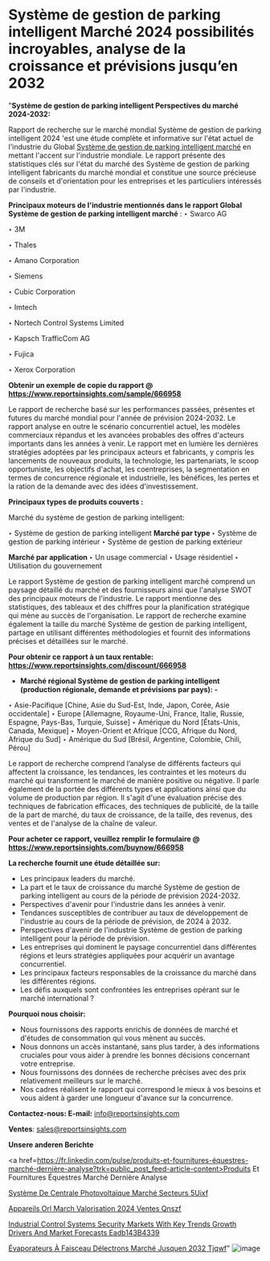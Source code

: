 # Système de gestion de parking intelligent Marché 2024 possibilités incroyables, analyse de la croissance et prévisions jusqu’en 2032

"<strong>Système de gestion de parking intelligent Perspectives du marché 2024-2032:</strong>

Rapport de recherche sur le marché mondial Système de gestion de parking intelligent 2024 'est une étude complète et informative sur l'état actuel de l'industrie du Global <a href=https://www.reportsinsights.com/sample/666958>Système de gestion de parking intelligent marché</a> en mettant l'accent sur l'industrie mondiale. Le rapport présente des statistiques clés sur l'état du marché des Système de gestion de parking intelligent fabricants du marché mondial et constitue une source précieuse de conseils et d'orientation pour les entreprises et les particuliers intéressés par l'industrie.

<strong>Principaux moteurs de l'industrie mentionnés dans le rapport Global Système de gestion de parking intelligent marché</strong> :
‣ Swarco AG

‣ 3M

‣ Thales

‣ Amano Corporation

‣ Siemens

‣ Cubic Corporation

‣ Imtech

‣ Nortech Control Systems Limited

‣ Kapsch TrafficCom AG

‣ Fujica

‣ Xerox Corporation

<strong>Obtenir un exemple de copie du rapport @ <a href=https://www.reportsinsights.com/sample/666958>https://www.reportsinsights.com/sample/666958</a></strong>

Le rapport de recherche basé sur les performances passées, présentes et futures du marché mondial pour l'année de prévision 2024-2032. Le rapport analyse en outre le scénario concurrentiel actuel, les modèles commerciaux répandus et les avancées probables des offres d'acteurs importants dans les années à venir. Le rapport met en lumière les dernières stratégies adoptées par les principaux acteurs et fabricants, y compris les lancements de nouveaux produits, la technologie, les partenariats, le scoop opportuniste, les objectifs d'achat, les coentreprises, la segmentation en termes de concurrence régionale et industrielle, les bénéfices, les pertes et la ration de la demande avec des idées d'investissement.

<strong>Principaux types de produits couverts :</strong>

Marché du système de gestion de parking intelligent:

‣  Système de gestion de parking intelligent <strong> Marché <strong> par type </strong> </strong>
‣ Système de gestion de parking intérieur
‣ Système de gestion de parking extérieur

<strong>Marché par application </strong>
‣ Un usage commercial
‣ Usage résidentiel
‣ Utilisation du gouvernement

Le rapport Système de gestion de parking intelligent marché comprend un paysage détaillé du marché et des fournisseurs ainsi que l'analyse SWOT des principaux moteurs de l'industrie. Le rapport mentionne des statistiques, des tableaux et des chiffres pour la planification stratégique qui mène au succès de l'organisation. Le rapport de recherche examine également la taille du marché Système de gestion de parking intelligent, partage en utilisant différentes méthodologies et fournit des informations précises et détaillées sur le marché.

<strong>Pour obtenir ce rapport à un taux rentable: <a href=https://www.reportsinsights.com/discount/666958>https://www.reportsinsights.com/discount/666958</a></strong>
<ul>
  <li><strong>Marché régional Système de gestion de parking intelligent (production régionale, demande et prévisions par pays): -</strong></li>
</ul>
‣ Asie-Pacifique [Chine, Asie du Sud-Est, Inde, Japon, Corée, Asie occidentale]
‣ Europe [Allemagne, Royaume-Uni, France, Italie, Russie, Espagne, Pays-Bas, Turquie, Suisse]
‣ Amérique du Nord [États-Unis, Canada, Mexique]
‣ Moyen-Orient et Afrique [CCG, Afrique du Nord, Afrique du Sud]
‣ Amérique du Sud [Brésil, Argentine, Colombie, Chili, Pérou]

Le rapport de recherche comprend l’analyse de différents facteurs qui affectent la croissance, les tendances, les contraintes et les moteurs du marché qui transforment le marché de manière positive ou négative. Il parle également de la portée des différents types et applications ainsi que du volume de production par région. Il s'agit d'une évaluation précise des techniques de fabrication efficaces, des techniques de publicité, de la taille de la part de marché, du taux de croissance, de la taille, des revenus, des ventes et de l'analyse de la chaîne de valeur.

<strong>Pour acheter ce rapport, veuillez remplir le formulaire @   <a href=https://www.reportsinsights.com/buynow/666958>https://www.reportsinsights.com/buynow/666958</a></strong>

<strong>La recherche fournit une étude détaillée sur:</strong>
<ul>
  <li>Les principaux leaders du marché.</li>
  <li>La part et le taux de croissance du marché Système de gestion de parking intelligent au cours de la période de prévision 2024-2032.</li>
  <li>Perspectives d'avenir pour l'industrie dans les années à venir.</li>
  <li>Tendances susceptibles de contribuer au taux de développement de l'industrie au cours de la période de prévision, de 2024 à 2032.</li>
  <li>Perspectives d'avenir de l'industrie Système de gestion de parking intelligent pour la période de prévision.</li>
  <li>Les entreprises qui dominent le paysage concurrentiel dans différentes régions et leurs stratégies appliquées pour acquérir un avantage concurrentiel.</li>
  <li>Les principaux facteurs responsables de la croissance du marché dans les différentes régions.</li>
  <li>Les défis auxquels sont confrontées les entreprises opérant sur le marché international ?</li>
</ul>
<strong>Pourquoi nous choisir:</strong>
<ul>
  <li>Nous fournissons des rapports enrichis de données de marché et d'études de consommation qui vous mènent au succès.</li>
  <li>Nous donnons un accès instantané, sans plus tarder, à des informations cruciales pour vous aider à prendre les bonnes décisions concernant votre entreprise.</li>
  <li>Nous fournissons des données de recherche précises avec des prix relativement meilleurs sur le marché.</li>
  <li>Nos cadres réalisent le rapport qui correspond le mieux à vos besoins et vous aident à garder une longueur d'avance sur la concurrence.</li>
</ul>
<strong>Contactez-nous:
</strong><strong>E-mail:</strong> <a href=mailto:info@reportsinsights.com>info@reportsinsights.com</a>

<strong>Ventes</strong>: <a href=mailto:sales@reportsinsights.com>sales@reportsinsights.com</a>

<strong>Unsere anderen Berichte</strong>

<a href=https://fr.linkedin.com/pulse/produits-et-fournitures-équestres-marché-dernière-analyse?trk=public_post_feed-article-content>Produits Et Fournitures Équestres Marché Dernière Analyse</a>

<a href=https://fr.linkedin.com/pulse/système-de-centrale-photovoltaïque-marché-secteurs-5uixf/>Système De Centrale Photovoltaïque Marché Secteurs 5Uixf</a>

<a href=https://www.linkedin.com/pulse/appareils-orl-march%C3%A9-valorisation-2024-ventes-qnszf/>Appareils Orl March Valorisation 2024 Ventes Qnszf</a>

<a href=https://medium.com/@akitotamura255/industrial-control-systems-security-markets-with-key-trends-growth-drivers-and-market-forecasts-eadb143b4339>Industrial Control Systems Security Markets With Key Trends Growth Drivers And Market Forecasts Eadb143B4339</a>

<a href=https://fr.linkedin.com/pulse/évaporateurs-à-faisceau-délectrons-marché-jusquen-2032-tjqwf/>Évaporateurs À Faisceau Délectrons Marché Jusquen 2032 Tjqwf</a>"
![image](https://github.com/daminid12/RImarketgrowth/assets/158430485/b101d7ff-95f1-4211-addd-984da2f3cf37)

